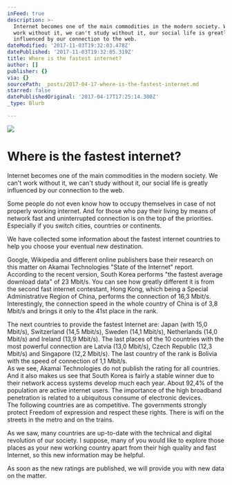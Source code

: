 ```yaml
---
inFeed: true
description: >-
  Internet becomes one of the main commodities in the modern society. We can't
  work without it, we can't study without it, our social life is greatly
  influenced by our connection to the web. 
dateModified: '2017-11-03T19:32:03.478Z'
datePublished: '2017-11-03T19:32:05.319Z'
title: Where is the fastest internet?
author: []
publisher: {}
via: {}
sourcePath: _posts/2017-04-17-where-is-the-fastest-internet.md
starred: false
datePublishedOriginal: '2017-04-17T17:25:14.300Z'
_type: Blurb

---
```

![](https://the-grid-user-content.s3-us-west-2.amazonaws.com/8fd4f9f1-6580-4b0e-938f-d67784e96e78.png)

# **Where is the fastest internet?**

Internet becomes one of the main commodities in the modern society. We can't work without it, we can't study without it, our social life is greatly influenced by our connection to the web. 

Some people do not even know how to occupy themselves in case of not properly working internet. And for those who pay their living by means of network fast and uninterrupted connection is on the top of the priorities. Especially if you switch cities, countries or continents.

We have collected some information about the fastest internet countries to help you choose your eventual new destination.

Google, Wikipedia and different online publishers base their research on this matter on Akamai Technologies "State of the Internet" report. According to the recent version, South Korea performs "the fastest average download data" of 23 Mbit/s. You can see how greatly different it is from the second fast internet contestant, Hong Kong, which being a Special Administrative Region of China, performs the connection of 16,3 Mbit/s. Interestingly, the connection speed in the whole country of China is of 3,8 Mbit/s and brings it only to the 41st place in the rank.

The next countries to provide the fastest Internet are: Japan (with 15,0 Mbit/s), Switzerland (14,5 Mbit/s), Sweden (14,1 Mbit/s), Netherlands (14,0 Mbit/s) and Ireland (13,9 Mbit/s). The last places of the 10 countries with the most powerful connection are Latvia (13,0 Mbit/s), Czech Republic (12,3 Mbit/s) and Singapore (12,2 Mbit/s). The last country of the rank is Bolivia with the speed of connection of 1,1 Mbit/s.  
As we see, Akamai Technologies do not publish the rating for all countries. And it also makes us see that South Korea is fairly a stable winner due to their network access systems develop much each year. About 92,4% of the population are active internet users. The importance of the high broadband penetration is related to a ubiquitous consume of electronic devices.  
The following countries are as competitive. The governments strongly protect Freedom of expression and respect these rights. There is wifi on the streets in the metro and on the trains.

As we saw, many countries are up-to-date with the technical and digital revolution of our society. I suppose, many of you would like to explore those places as your new working country apart from their high quality and fast Internet, so this new information may be helpful.

As soon as the new ratings are published, we will provide you with new data on the matter.